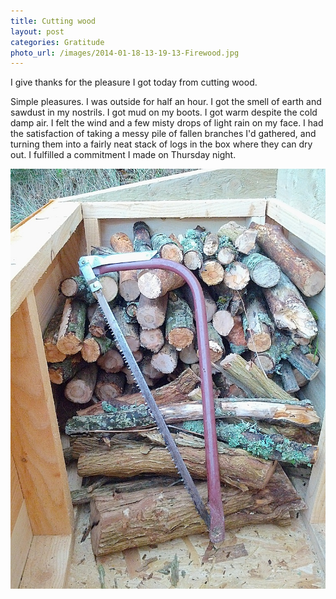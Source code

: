 ```yaml
---
title: Cutting wood
layout: post
categories: Gratitude
photo_url: /images/2014-01-18-13-19-13-Firewood.jpg
---
```



I give thanks for the pleasure I got today from cutting wood. 

Simple pleasures. I was outside for half an hour. I got the
smell of earth and sawdust in my nostrils. I got mud on my
boots. I got warm despite the cold damp air. I felt the wind and
a few misty drops of light rain on my face. I had the
satisfaction of taking a messy pile of fallen branches I'd
gathered, and turning them into a fairly neat stack of logs in
the box where they can dry out. I fulfilled a commitment I made
on Thursday night.

![Firewood](/images/2014-01-18-13-19-13-Firewood.jpg)

